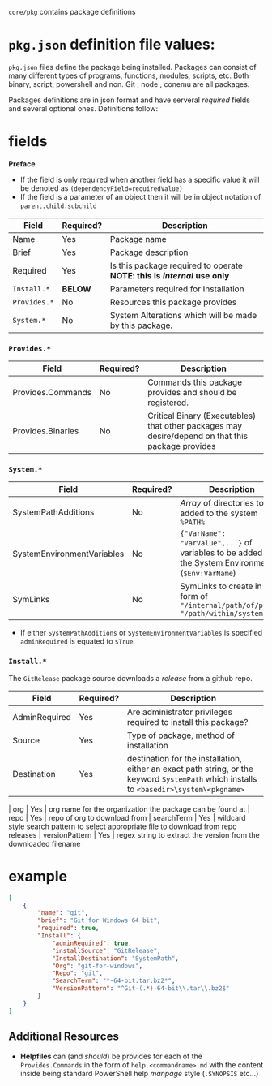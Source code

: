 
`core/pkg` contains package definitions 



# `pkg.json` definition file values:

`pkg.json` files define the package being installed. Packages can consist of many different types of programs, functions, modules, scripts, etc. Both binary, script, powershell and non. Git , node , conemu are all packages.

Packages definitions are in json format and have serveral *required* fields and several optional ones. Definitions follow:


# fields

**Preface**

- If the field is only required when another field has a specific value it will be denoted as `(dependencyField=requiredValue)`
- If the field is a parameter of an object then it will be in object notation of `parent.child.subchild`


| Field                 | Required? | Description
|---                    |---        |---          
| Name                  | Yes       | Package name
| Brief                 | Yes       | Package description
| Required              | Yes       | Is this package required to operate **NOTE: this is _internal_ use only**
| `Install.*`           | **BELOW** | Parameters required for Installation
| `Provides.*`          | No        | Resources this package provides
| `System.*`            | No        | System Alterations which will be made by this package.

### `Provides.*`

| Field                 | Required? | Description
|---                    |---        |---      
| Provides.Commands     | No        | Commands this package provides and should be registered.
| Provides.Binaries     | No        | Critical Binary (Executables) that other packages may desire/depend on that this package provides


### `System.*`

| Field                 | Required? | Description
|---                    |---        |---      
| SystemPathAdditions   | No        | *Array* of directories to be added to the system `%PATH%`
| SystemEnvironmentVariables | No   | `{"VarName": "VarValue",...}` of variables to be added to the System Environment (`$Env:VarName`)
| SymLinks              | No        | SymLinks to create in the form of `"/internal/path/of/pkg/": "/path/within/system"`

* If either `SystemPathAdditions` or `SystemEnvironmentVariables` is specified `adminRequired` is equated to `$True`.

### `Install.*`

The `GitRelease` package source downloads a *release* from a github repo.

| Field					| Required? | Description
|---					|---        |---       
| AdminRequired         | Yes       | Are administrator privileges required to install this package?
| Source                | Yes       | Type of package, method of installation
| Destination	        | Yes		| destination for the installation, either an exact path string, or the keyword `SystemPath` which installs to `<basedir>\system\<pkgname>`

| org					| Yes		| org name for the organization the package can be found at
| repo					| Yes		| repo of org to download from
| searchTerm			| Yes		| wildcard style search pattern to select appropriate file to download from repo releases
| versionPattern		| Yes		| regex string to extract the version from the downloaded filename



# example


```json
[
    {
        "name": "git",
        "brief": "Git for Windows 64 bit",
		"required": true,
        "Install": {
	    	"adminRequired": true,
            "installSource": "GitRelease",
            "InstallDestination": "SystemPath",
            "Org": "git-for-windows",
            "Repo": "git",
            "SearchTerm": "*-64-bit.tar.bz2*",
            "VersionPattern": "^Git-(.*)-64-bit\\.tar\\.bz2$"
        }
    }
]
```

## Additional Resources

* **Helpfiles** can (and _should_) be provides for each of the `Provides.Commands` in the form of `help.<commandname>.md` with the content inside being standard PowerShell help _manpage_ style (`.SYNOPSIS` etc...)